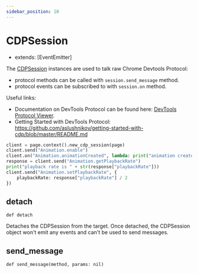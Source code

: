 ```yaml
---
sidebar_position: 10
---
```


# CDPSession

- extends: [EventEmitter]

The [CDPSession](./cdp_session) instances are used to talk raw Chrome Devtools Protocol:
- protocol methods can be called with `session.send_message` method.
- protocol events can be subscribed to with `session.on` method.

Useful links:
- Documentation on DevTools Protocol can be found here:
  [DevTools Protocol Viewer](https://chromedevtools.github.io/devtools-protocol/).
- Getting Started with DevTools Protocol:
  https://github.com/aslushnikov/getting-started-with-cdp/blob/master/README.md

```python sync title=example_e94eb80b5c668430993fcded88c565d21f1d1a6d9064797e569a903fd3f65f95.py
client = page.context().new_cdp_session(page)
client.send("Animation.enable")
client.on("Animation.animationCreated", lambda: print("animation created!"))
response = client.send("Animation.getPlaybackRate")
print("playback rate is " + str(response["playbackRate"]))
client.send("Animation.setPlaybackRate", {
    playbackRate: response["playbackRate"] / 2
})

```


## detach

```
def detach
```

Detaches the CDPSession from the target. Once detached, the CDPSession object won't emit any events and can't be used to
send messages.

## send_message

```
def send_message(method, params: nil)
```



